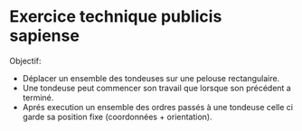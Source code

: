 # Exercice technique publicis sapiense 
Objectif:
* Déplacer un ensemble des tondeuses sur une pelouse rectangulaire.
* Une tondeuse peut commencer son travail que lorsque son précédent a terminé.
* Aprés execution un ensemble des ordres passés à une tondeuse celle ci garde sa position fixe (coordonnées + orientation).

